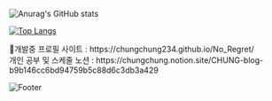 
![Anurag's GitHub stats](https://github-readme-stats.vercel.app/api?username=chungchung234&show_icons=true&theme=dark)
<div></div>

[![Top Langs](https://github-readme-stats.vercel.app/api/top-langs/?username=chungchung234&langs_count=10&layout=compact&theme=dark)](https://github.com/chungchung234/chungchung234)

<div></div>
🔧개발중 프로필 사이트 : https://chungchung234.github.io/No_Regret/

<div></div>
개인 공부 및 스케줄 노션 : https://chungchung.notion.site/CHUNG-blog-b9b146cc6bd94759b5c88d6c3db3a429



![Footer](https://capsule-render.vercel.app/api?type=waving&color=cyan&height=200&section=footer)
